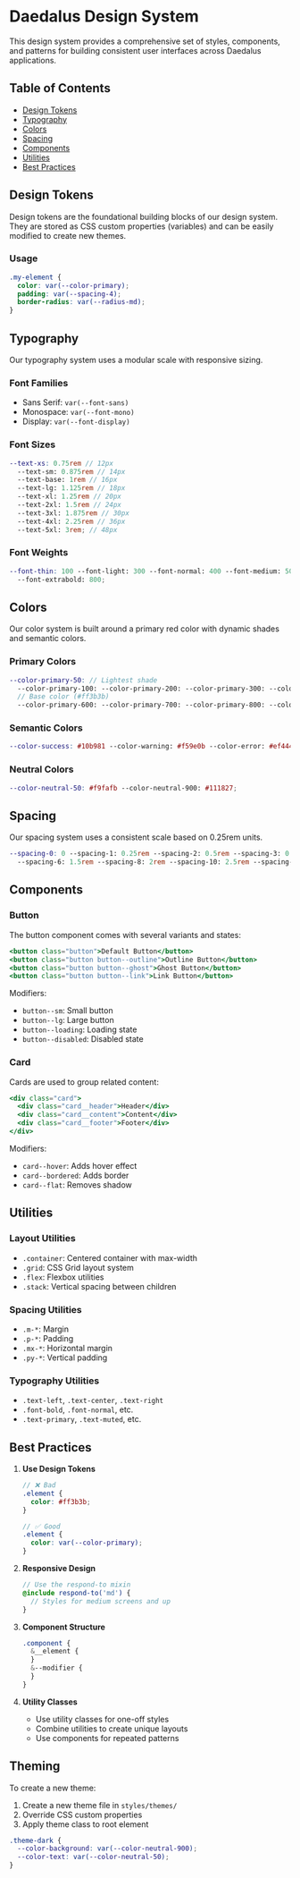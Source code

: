 # Daedalus Design System

This design system provides a comprehensive set of styles, components, and patterns for building consistent user interfaces across Daedalus applications.

## Table of Contents

- [Design Tokens](#design-tokens)
- [Typography](#typography)
- [Colors](#colors)
- [Spacing](#spacing)
- [Components](#components)
- [Utilities](#utilities)
- [Best Practices](#best-practices)

## Design Tokens

Design tokens are the foundational building blocks of our design system. They are stored as CSS custom properties (variables) and can be easily modified to create new themes.

### Usage

```scss
.my-element {
  color: var(--color-primary);
  padding: var(--spacing-4);
  border-radius: var(--radius-md);
}
```

## Typography

Our typography system uses a modular scale with responsive sizing.

### Font Families

- Sans Serif: `var(--font-sans)`
- Monospace: `var(--font-mono)`
- Display: `var(--font-display)`

### Font Sizes

```scss
--text-xs: 0.75rem // 12px
  --text-sm: 0.875rem // 14px
  --text-base: 1rem // 16px
  --text-lg: 1.125rem // 18px
  --text-xl: 1.25rem // 20px
  --text-2xl: 1.5rem // 24px
  --text-3xl: 1.875rem // 30px
  --text-4xl: 2.25rem // 36px
  --text-5xl: 3rem; // 48px
```

### Font Weights

```scss
--font-thin: 100 --font-light: 300 --font-normal: 400 --font-medium: 500 --font-semibold: 600 --font-bold: 700
  --font-extrabold: 800;
```

## Colors

Our color system is built around a primary red color with dynamic shades and semantic colors.

### Primary Colors

```scss
--color-primary-50: // Lightest shade
  --color-primary-100: --color-primary-200: --color-primary-300: --color-primary-400: --color-primary:
  // Base color (#ff3b3b)
  --color-primary-600: --color-primary-700: --color-primary-800: --color-primary-900: ; // Darkest shade
```

### Semantic Colors

```scss
--color-success: #10b981 --color-warning: #f59e0b --color-error: #ef4444 --color-info: #3b82f6;
```

### Neutral Colors

```scss
--color-neutral-50: #f9fafb --color-neutral-900: #111827;
```

## Spacing

Our spacing system uses a consistent scale based on 0.25rem units.

```scss
--spacing-0: 0 --spacing-1: 0.25rem --spacing-2: 0.5rem --spacing-3: 0.75rem --spacing-4: 1rem --spacing-5: 1.25rem
  --spacing-6: 1.5rem --spacing-8: 2rem --spacing-10: 2.5rem --spacing-12: 3rem --spacing-16: 4rem;
```

## Components

### Button

The button component comes with several variants and states:

```jsx
<button class="button">Default Button</button>
<button class="button button--outline">Outline Button</button>
<button class="button button--ghost">Ghost Button</button>
<button class="button button--link">Link Button</button>
```

Modifiers:

- `button--sm`: Small button
- `button--lg`: Large button
- `button--loading`: Loading state
- `button--disabled`: Disabled state

### Card

Cards are used to group related content:

```jsx
<div class="card">
  <div class="card__header">Header</div>
  <div class="card__content">Content</div>
  <div class="card__footer">Footer</div>
</div>
```

Modifiers:

- `card--hover`: Adds hover effect
- `card--bordered`: Adds border
- `card--flat`: Removes shadow

## Utilities

### Layout Utilities

- `.container`: Centered container with max-width
- `.grid`: CSS Grid layout system
- `.flex`: Flexbox utilities
- `.stack`: Vertical spacing between children

### Spacing Utilities

- `.m-*`: Margin
- `.p-*`: Padding
- `.mx-*`: Horizontal margin
- `.py-*`: Vertical padding

### Typography Utilities

- `.text-left`, `.text-center`, `.text-right`
- `.font-bold`, `.font-normal`, etc.
- `.text-primary`, `.text-muted`, etc.

## Best Practices

1. **Use Design Tokens**

   ```scss
   // ❌ Bad
   .element {
     color: #ff3b3b;
   }

   // ✅ Good
   .element {
     color: var(--color-primary);
   }
   ```

2. **Responsive Design**

   ```scss
   // Use the respond-to mixin
   @include respond-to('md') {
     // Styles for medium screens and up
   }
   ```

3. **Component Structure**

   ```scss
   .component {
     &__element {
     }
     &--modifier {
     }
   }
   ```

4. **Utility Classes**
   - Use utility classes for one-off styles
   - Combine utilities to create unique layouts
   - Use components for repeated patterns

## Theming

To create a new theme:

1. Create a new theme file in `styles/themes/`
2. Override CSS custom properties
3. Apply theme class to root element

```scss
.theme-dark {
  --color-background: var(--color-neutral-900);
  --color-text: var(--color-neutral-50);
}
```
